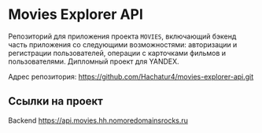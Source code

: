 # Movies Explorer API
Репозиторий для приложения проекта `MOVIES`, включающий бэкенд часть приложения со следующими возможностями: авторизации и регистрации пользователей, операции с карточками фильмов и пользователями. Дипломный проект для YANDEX.

Адрес репозитория: https://github.com/Hachatur4/movies-explorer-api.git

## Ссылки на проект

Backend https://api.movies.hh.nomoredomainsrocks.ru
